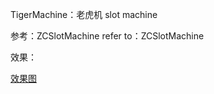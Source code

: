 TigerMachine：老虎机 slot machine



参考：ZCSlotMachine
refer to：ZCSlotMachine


效果：

[效果图](https://github.com/Goyohol/Pictures/blob/master/DesignSketch/TigerMachine.png)

